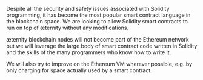 Despite all the security and safety issues associated with Solidity programming, it has become the most popular smart contract language in the blockchain space. We are looking to allow Solidity smart contracts to run on top of æternity without any modifications.

æternity blockchain nodes will not become part of the Ethereum network but we will leverage the large body of smart contract code written in Solidity and the skills of the many programmers who know how to write it.

We will also try to improve on the Ethereum VM wherever possible, e.g. by only charging for space actually used by a smart contract. 
